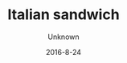 ---
title: 'Italian sandwich'
description: 'Økologisk hjemmebagt grovbolle med chili mayonnaise, salatblade, italiensk spegepølse, peberfrugt og frisk tomat. Vælg mellem økologisk grovbolle, rugbrød eller glutenfri brød (glutenfri +10kr.)'
color: '#ffffff'
price: '65'
size: '1'
category: sandwichSalad
tags: Sandwich/salat
meta:
    id: abeaea85294f3cd3aeabd7e117abf6819d49fd0f
    parentId: f20f57fa9c3d8bff0902cfb33f350091a3a48d51
    language: da
date: '2016-8-24'
author: Unknown
---